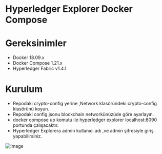 # Hyperledger Explorer Docker Compose 

#  Gereksinimler

- Docker 18.09.x
- Docker Compose 1.21.x
- Hyperledger Fabric v1.4.1

# Kurulum

- Repodaki crypto-config yerine ,Network klasöründeki crypto-config klasörünü koyun.
- Repodaki config.jsonu blockchain networkünüzüde göre ayarlayın.
- docker compose up komutu ile hyperledger explorer localhost:8090 portunda çalışacaktır.
- Hyperledger Explorera admin kullanıcı adı ,ve admin şifresiyle giriş yapabilirsiniz.

![image](https://i.ibb.co/PWbk5tv/test.png)

